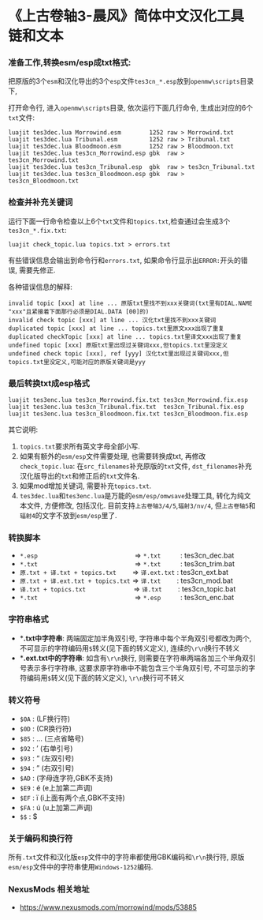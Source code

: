 # 《上古卷轴3-晨风》简体中文汉化工具链和文本

### 准备工作,转换esm/esp成txt格式:

把原版的3个`esm`和汉化导出的3个`esp`文件`tes3cn_*.esp`放到`openmw\scripts`目录下,

打开命令行, 进入`openmw\scripts`目录, 依次运行下面几行命令, 生成出对应的6个`txt`文件:
```
luajit tes3dec.lua Morrowind.esm        1252 raw > Morrowind.txt
luajit tes3dec.lua Tribunal.esm         1252 raw > Tribunal.txt
luajit tes3dec.lua Bloodmoon.esm        1252 raw > Bloodmoon.txt
luajit tes3dec.lua tes3cn_Morrowind.esp gbk  raw > tes3cn_Morrowind.txt
luajit tes3dec.lua tes3cn_Tribunal.esp  gbk  raw > tes3cn_Tribunal.txt
luajit tes3dec.lua tes3cn_Bloodmoon.esp gbk  raw > tes3cn_Bloodmoon.txt
```

### 检查并补充关键词

运行下面一行命令检查以上6个`txt`文件和`topics.txt`,检查通过会生成3个`tes3cn_*.fix.txt`:
```
luajit check_topic.lua topics.txt > errors.txt
```

有些错误信息会输出到命令行和`errors.txt`, 如果命令行显示出`ERROR:`开头的错误, 需要先修正.

各种错误信息的解释:
```
invalid topic [xxx] at line ... 原版txt里找不到xxx关键词(txt里有DIAL.NAME "xxx"且紧接着下面那行必须是DIAL.DATA [00]的)
invalid check topic [xxx] at line ... 汉化txt里找不到xxx关键词
duplicated topic [xxx] at line ... topics.txt里原文xxx出现了重复
duplicated checkTopic [xxx] at line ... topics.txt里译文xxx出现了重复
undefined topic [xxx] 原版txt里出现过关键词xxx,但topics.txt里没定义
undefined check topic [xxx], ref [yyy] 汉化txt里出现过关键词xxx,但topics.txt里没定义,可能对应的原版关键词是yyy
```

### 最后转换txt成esp格式

```
luajit tes3enc.lua tes3cn_Morrowind.fix.txt tes3cn_Morrowind.fix.esp
luajit tes3enc.lua tes3cn_Tribunal.fix.txt  tes3cn_Tribunal.fix.esp
luajit tes3enc.lua tes3cn_Bloodmoon.fix.txt tes3cn_Bloodmoon.fix.esp
```

其它说明:
1. `topics.txt`要求所有英文字母全部小写.
2. 如果有额外的`esm/esp`文件需要处理, 也需要转换成txt, 再修改`check_topic.lua`:
   在`src_filenames`补充原版的`txt`文件, `dst_filenames`补充汉化版导出的`txt`和修正后的`txt`文件名.
3. 如果mod增加关键词, 需要补充`topics.txt`.
4. `tes3dec.lua`和`tes3enc.lua`是万能的`esm/esp/omwsave`处理工具, 转化为纯文本文件, 方便修改, 包括汉化.
   目前支持`上古卷轴3/4/5`,`辐射3/nv/4`, 但`上古卷轴5`和`辐射4`的文字不放到`esm/esp`里了.

### 转换脚本

- `*.esp                           ` => `*.txt     ` : tes3cn_dec.bat
- `*.txt                           ` => `*.txt     ` : tes3cn_trim.bat
- `原.txt + 译.txt + topics.txt    ` => `译.ext.txt` : tes3cn_ext.bat
- `原.txt + 译.ext.txt + topics.txt` => `译.txt    ` : tes3cn_mod.bat
- `译.txt + topics.txt             ` => `译.txt    ` : tes3cn_topic.bat
- `*.txt                           ` => `*.esp     ` : tes3cn_enc.bat

### 字符串格式

- ***.txt中字符串**:
  两端固定加半角双引号, 字符串中每个半角双引号都改为两个, 不可显示的字符编码用`$`转义(见下面的转义定义), 连续的`\r\n`换行不转义
- ***.ext.txt中的字符串**:
  如含有`\r\n`换行, 则需要在字符串两端各加三个半角双引号表示多行字符串, 这要求原字符串中不能包含三个半角双引号, 不可显示的字符编码用`$`转义(见下面的转义定义), `\r\n`换行可不转义

### 转义符号

- `$0A` : (LF换行符)
- `$0D` : (CR换行符)
- `$85` : … (三点省略号)
- `$92` : ’ (右单引号)
- `$93` : “ (左双引号)
- `$94` : ” (右双引号)
- `$AD` : (字母连字符,GBK不支持)
- `$E9` : é (e上加第二声调)
- `$EF` : ï (i上面有两个点,GBK不支持)
- `$FA` : ú (u上加第二声调)
- `$$`  : $

### 关于编码和换行符

所有`.txt`文件和汉化版`esp`文件中的字符串都使用GBK编码和`\r\n`换行符, 原版`esm/esp`文件中的字符串使用`Windows-1252`编码.

### NexusMods 相关地址

- https://www.nexusmods.com/morrowind/mods/53885
